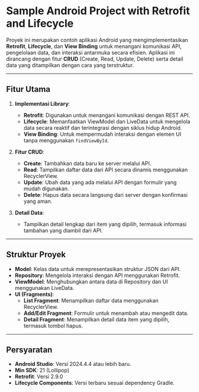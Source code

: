 # Sample Android Project with Retrofit and Lifecycle

Proyek ini merupakan contoh aplikasi Android yang mengimplementasikan **Retrofit**, **Lifecycle**, dan **View Binding** untuk menangani komunikasi API, pengelolaan data, dan interaksi antarmuka secara efisien. Aplikasi ini dirancang dengan fitur **CRUD** (Create, Read, Update, Delete) serta detail data yang ditampilkan dengan cara yang terstruktur.

---

## **Fitur Utama**
1. **Implementasi Library**:
   - **Retrofit**: Digunakan untuk menangani komunikasi dengan REST API.
   - **Lifecycle**: Memanfaatkan ViewModel dan LiveData untuk mengelola data secara reaktif dan terintegrasi dengan siklus hidup Android.
   - **View Binding**: Untuk mempermudah interaksi dengan elemen UI tanpa menggunakan `findViewById`.

2. **Fitur CRUD**:
   - **Create**: Tambahkan data baru ke server melalui API.
   - **Read**: Tampilkan daftar data dari API secara dinamis menggunakan RecyclerView.
   - **Update**: Ubah data yang ada melalui API dengan formulir yang mudah digunakan.
   - **Delete**: Hapus data secara langsung dari server dengan konfirmasi yang aman.

3. **Detail Data**:
   - Tampilkan detail lengkap dari item yang dipilih, termasuk informasi tambahan yang diambil dari API.

---

## **Struktur Proyek**
- **Model**: Kelas data untuk merepresentasikan struktur JSON dari API.
- **Repository**: Mengelola interaksi dengan API menggunakan Retrofit.
- **ViewModel**: Menghubungkan antara data di Repository dan UI menggunakan LiveData.
- **UI (Fragments)**: 
  - **List Fragment**: Menampilkan daftar data menggunakan RecyclerView.
  - **Add/Edit Fragment**: Formulir untuk menambah atau mengedit data.
  - **Detail Fragment**: Menampilkan detail data item yang dipilih, termasuk tombol hapus.

---

## **Persyaratan**
- **Android Studio**: Versi 2024.4.4 atau lebih baru.
- **Min SDK**: 21 (Lollipop)
- **Retrofit**: Versi 2.9.0
- **Lifecycle Components**: Versi terbaru sesuai dependency Gradle.
